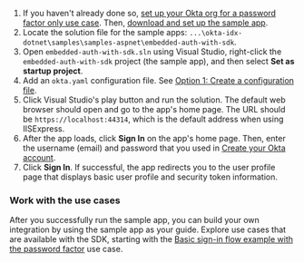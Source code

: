 
1. If you haven't already done so, [set up your Okta org for a password factor only use case](/docs/guides/set-up-org/#set-up-your-okta-org-for-a-password-factor-only-use-case). Then, [download and set up the sample app](/docs/guides/oie-embedded-common-download-setup-app/aspnet/main/).
1. Locate the solution file for the sample apps:
`...\okta-idx-dotnet\samples\samples-aspnet\embedded-auth-with-sdk`.
1. Open `embedded-auth-with-sdk.sln` using Visual Studio, right-click the `embedded-auth-with-sdk` project (the sample app), and then select **Set as startup project**.
1. Add an `okta.yaml` configuration file. See [Option 1: Create a configuration file](/docs/guides/oie-embedded-common-download-setup-app/aspnet/main/#option-1-create-a-configuration-file).
1. Click Visual Studio's play button and run the solution. The default web browser should open and go to the app's home page. The URL should be `https://localhost:44314`, which is the default address when using IISExpress.
1. After the app loads, click **Sign In** on the app's home page. Then, enter the username (email) and password that you used in [Create your Okta account](/docs/guides/set-up-org/#create-your-okta-account).
1. Click **Sign In**. If successful, the app redirects you to the user profile page that displays basic user profile and security token information.

### Work with the use cases

After you successfully run the sample app, you can build your own integration by using the sample app as your guide. Explore use cases that are available with the SDK, starting with the [Basic sign-in flow example with the password factor](/docs/guides/oie-embedded-sdk-use-case-basic-sign-in/aspnet/main/) use case.
